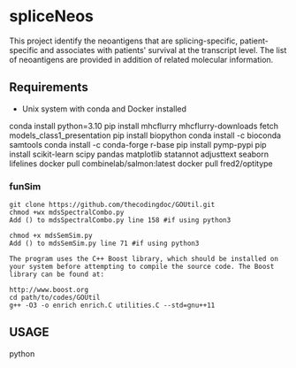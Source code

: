 # spliceNeos
This project identify the neoantigens that are splicing-specific, patient-specific and associates with patients' survival at the transcript level. The list of neoantigens are provided in addition of related molecular information. 

## Requirements
* Unix system with conda and Docker installed

conda install python=3.10
pip install mhcflurry
mhcflurry-downloads fetch models_class1_presentation
pip install biopython
conda install -c bioconda samtools
conda install -c conda-forge r-base
pip install pymp-pypi
pip install scikit-learn scipy pandas matplotlib statannot adjusttext seaborn lifelines
docker pull combinelab/salmon:latest
docker pull fred2/optitype

### funSim
```
git clone https://github.com/thecodingdoc/GOUtil.git
chmod +wx mdsSpectralCombo.py
Add () to mdsSpectralCombo.py line 158 #if using python3

chmod +x mdsSemSim.py
Add () to mdsSemSim.py line 71 #if using python3

The program uses the C++ Boost library, which should be installed on your system before attempting to compile the source code. The Boost library can be found at:

http://www.boost.org
cd path/to/codes/GOUtil
g++ -O3 -o enrich enrich.C utilities.C --std=gnu++11
```

## USAGE
python 
